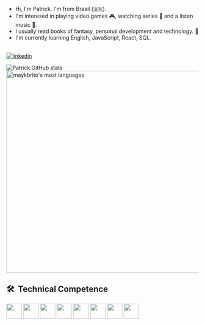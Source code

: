 
 - Hi, I'm Patrick. I'm from Brasil (🇧🇷).
- I'm interesed in playing video games 🎮, watching series 🎦 and a listen music 🎵.
- I usually read books of fantasy, personal development and technology. 📖
- I'm currently learning English, JavaScript, React, SQL.
<br><br>


[![linkedin](https://img.shields.io/badge/LinkedIn-0077B5?style=for-the-badge&logo=linkedin&logoColor=white)](https://www.linkedin.com/in/patrick-strassburger/)

![Patrick GitHub stats](https://github-readme-stats.vercel.app/api?username=PatriickDe-v&show_icons=true&theme=radical)
<img width="530em" src="https://github-readme-stats.vercel.app/api/top-langs/?username=PatriickDe-v&layout=compact&theme=vision-friendly-dark" alt="maykbrito's most languages"/>

## 🛠 &nbsp;Technical Competence
<div>
 
<img widht="30" height="40" src="https://cdn.jsdelivr.net/gh/devicons/devicon/icons/javascript/javascript-original.svg" />
<img widht="30" height="40" src="https://cdn.jsdelivr.net/gh/devicons/devicon@latest/icons/react/react-original-wordmark.svg" /> 
<img widht="30" height="40" src="https://cdn.jsdelivr.net/gh/devicons/devicon@latest/icons/nodejs/nodejs-plain-wordmark.svg" />
<img widht="30" height="40" src="https://cdn.jsdelivr.net/gh/devicons/devicon@latest/icons/mysql/mysql-original-wordmark.svg" />  
<img widht="30" height="40" src="https://cdn.jsdelivr.net/gh/devicons/devicon@latest/icons/postgresql/postgresql-original-wordmark.svg" />
<img widht="30" height="40" src="https://cdn.jsdelivr.net/gh/devicons/devicon/icons/git/git-original.svg"> 
<img widht="30" height="40" src="https://cdn.jsdelivr.net/gh/devicons/devicon@latest/icons/microsoftsqlserver/microsoftsqlserver-original-wordmark.svg" />
<img widht="30" height="40" src="https://cdn.jsdelivr.net/gh/devicons/devicon@latest/icons/python/python-original-wordmark.svg" /> 
          
          
</div>
